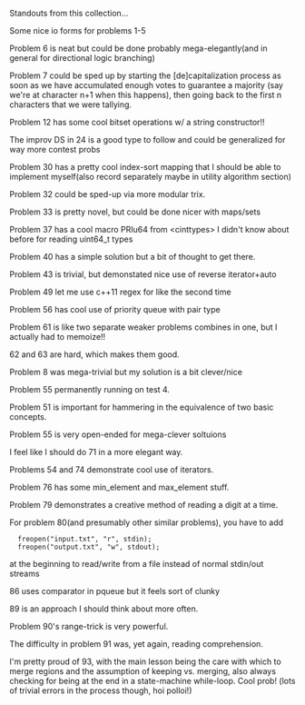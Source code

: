 Standouts from this collection... <br />

Some nice io forms for problems 1-5

Problem 6 is neat but could be done probably mega-elegantly(and in general for directional logic branching)

Problem 7 could be sped up by starting the [de]capitalization process as soon as we have accumulated enough votes to guarantee a majority (say we're at character n+1 when this happens), then going back to the first n characters that we were tallying.

Problem 12 has some cool bitset operations w/ a string constructor!!

The improv DS in 24 is a good type to follow and could be generalized for way more contest probs

Problem 30 has a pretty cool index-sort mapping that I should be able to implement myself(also record separately maybe in utility algorithm section)

Problem 32 could be sped-up via more modular trix.

Problem 33 is pretty novel, but could be done nicer with maps/sets

Problem 37 has a cool macro PRIu64 from \<cinttypes\> I didn't know about before for reading uint64\_t types

Problem 40 has a simple solution but a bit of thought to get there.

Problem 43 is trivial, but demonstated nice use of reverse iterator+auto

Problem 49 let me use c++11 regex for like the second time

Problem 56 has cool use of priority queue with pair type

Problem 61 is like two separate weaker problems combines in one, but I actually had to memoize!!

62 and 63 are hard, which makes them good.

Problem 8 was mega-trivial but my solution is a bit clever/nice

Problem 55 permanently running on test 4.

Problem 51 is important for hammering in the equivalence of two basic concepts.

Problem 55 is very open-ended for mega-clever soltuions

I feel like I should do 71 in a more elegant way.

Problems 54 and 74 demonstrate cool use of iterators.

Problem 76 has some min_element and max_element stuff.

Problem 79 demonstrates a creative method of reading a digit at a time.

For problem 80(and presumably other similar problems), you have to add
```
  freopen("input.txt", "r", stdin);
  freopen("output.txt", "w", stdout);
```
at the beginning to read/write from a file instead of normal stdin/out streams

86 uses comparator in pqueue but it feels sort of clunky

89 is an approach I should think about more often.

Problem 90's range-trick is very powerful.

The difficulty in problem 91 was, yet again, reading comprehension.

I'm pretty proud of 93, with the main lesson being the care with which to merge regions and the assumption of keeping vs. merging, also always checking for being at the end in a state-machine while-loop. Cool prob! (lots of trivial errors in the process though, hoi polloi!)
